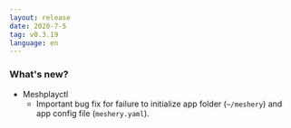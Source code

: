```yaml
---
layout: release
date: 2020-7-5
tag: v0.3.19
language: en
---
```


### What's new?

- Meshplayctl
  - Important bug fix for failure to initialize app folder (`~/meshery`) and app config file (`meshery.yaml`).


